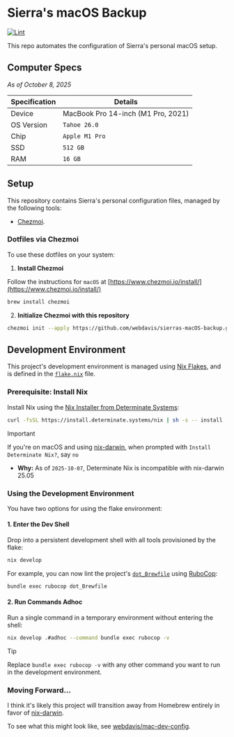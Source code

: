 # Sierra's macOS Backup

[![Lint](https://github.com/webdavis/sierras-macOS-backup/actions/workflows/lint.yml/badge.svg)](https://github.com/webdavis/sierras-macOS-backup/actions/workflows/lint.yml)

This repo automates the configuration of Sierra's personal macOS setup.

## Computer Specs

*As of October 8, 2025*

| Specification | Details                            |
| ------------- | ---------------------------------- |
| Device        | MacBook Pro 14-inch (M1 Pro, 2021) |
| OS Version    | `Tahoe 26.0`                       |
| Chip          | `Apple M1 Pro`                     |
| SSD           | `512 GB`                           |
| RAM           | `16 GB`                            |

## Setup

This repository contains Sierra's personal configuration files, managed by the following tools:

- [Chezmoi](https://www.chezmoi.io/).

### Dotfiles via Chezmoi

To use these dotfiles on your system:

1. **Install Chezmoi**

Follow the instructions for `macOS` at
[https://www.chezmoi.io/install/](https://www.chezmoi.io/install/)

```bash
brew install chezmoi
```

2. **Initialize Chezmoi with this repository**

```bash
chezmoi init --apply https://github.com/webdavis/sierras-macOS-backup.git
```

## Development Environment

This project's development environment is managed using
[Nix Flakes](https://wiki.nixos.org/wiki/Flakes), and is defined in the
[`flake.nix`](./flake.nix) file.

### Prerequisite: Install Nix

Install Nix using the
[Nix Installer from Determinate Systems](https://github.com/DeterminateSystems/nix-installer):

```bash
curl -fsSL https://install.determinate.systems/nix | sh -s -- install
```

> [!IMPORTANT]
> If you're on macOS and using [nix-darwin](https://github.com/nix-darwin/nix-darwin), when
> prompted with `Install Determinate Nix?`, say `no`
>
> - **Why:** As of `2025-10-07`, Determinate Nix is incompatible with nix-darwin 25.05

### Using the Development Environment

You have two options for using the flake environment:

#### 1. Enter the Dev Shell

Drop into a persistent development shell with all tools provisioned by the flake:

```bash
nix develop
```

For example, you can now lint the project's [`dot_Brewfile`](./dot_Brewfile) using
[RuboCop](https://github.com/rubocop/rubocop):

```bash
bundle exec rubocop dot_Brewfile
```

#### 2. Run Commands Adhoc

Run a single command in a temporary environment without entering the shell:

```bash
nix develop .#adhoc --command bundle exec rubocop -v
```

> [!TIP]
> Replace `bundle exec rubocop -v` with any other command you want to run in the development
> environment.

### Moving Forward...

I think it's likely this project will transition away from Homebrew entirely in favor of
[nix-darwin](https://github.com/nix-darwin/nix-darwin).

To see what this might look like, see
[webdavis/mac-dev-config](https://github.com/webdavis/mac-dev-config).
